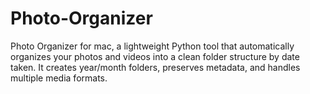 # Photo-Organizer
Photo Organizer for mac, a lightweight Python tool that automatically organizes your photos and videos into a clean folder structure by date taken. It creates year/month folders, preserves metadata, and handles multiple media formats.
